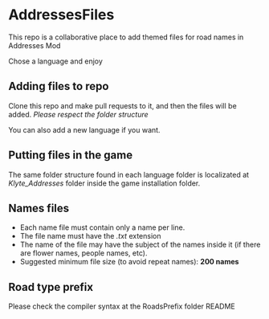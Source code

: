# AddressesFiles

This repo is a collaborative place to add themed files for road names in Addresses Mod

Chose a language and enjoy

## Adding files to repo

Clone this repo and make pull requests to it, and then the files will be added. *Please respect the folder structure*

You can also add a new language if you want.

## Putting files in the game

The same folder structure found in each language folder is localizated at *Klyte_Addresses* folder inside the game installation folder.

## Names files
* Each name file must contain only a name per line.
* The file name must have the *.txt* extension
* The name of the file may have the subject of the names inside it (if there are flower names, people names, etc).
* Suggested minimum file size (to avoid repeat names): **200 names**

## Road type prefix

Please check the compiler syntax at the RoadsPrefix folder README
